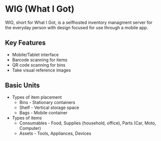   # WIG (What I Got)

WIG, short for What I Got, is a selfhosted inventory managment server for the everyday person with design focused for use through a mobile app. 

## Key Features  
- Mobile/Tablet interface
- Barcode scanning for items
- QR code scanning for bins 
- Take visual reference images

## Basic Units
- Types of item placement
	- Bins - Stationary containers  
	- Shelf - Vertical storage space 
	- Bags - Mobile container  
- Types of items
	- Consumables - Food, Supplies (household, office), Parts (Car, Moto, Computer)  
	- Assets - Tools, Appliances, Devices  

